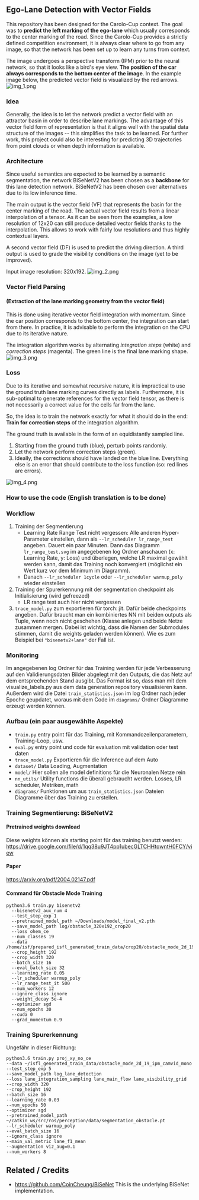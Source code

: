 ## Ego-Lane Detection with Vector Fields 
This repository has been designed for the Carolo-Cup context.
The goal was to **predict the left marking of the ego-lane**
which usually corresponds to the center marking of the road.
Since the Carolo-Cup provides a strictly defined competition environment,
it is always clear where to go from any image, so that the network
has been set up to learn any turns from context.

The image undergoes a perspective transform (IPM) prior to the neural network,
so that it looks like a bird's eye view.
**The position of the car always corresponds to the bottom center of the image**.
In the example image below, the predicted vector field
is visualized by the red arrows.
![img_1.png](doc/img_1.png)

### Idea
Generally, the idea is to let the network predict a vector field 
with an attractor basin in order to describe lane markings.
The advantage of this vector field form of representation is
that it aligns well with the spatial data structure of the images -- this 
simplifies the task to be learned.
For further work, this project could also be interesting for predicting 3D trajectories
from point clouds or when depth information is available.

### Architecture
Since useful semantics are expected to be learned by a semantic segmentation, 
the network BiSeNetV2 has been chosen as a **backbone** for this lane detection
network.
BiSeNetV2 has been chosen over alternatives due to its low inference time.

The main output is the vector field (VF) that represents the basin for the
center marking of the road.
The actual vector field results from a linear interpolation of a tensor.
As it can be seen from the examples, a low resolution of 12x20 can still produce
detailed vector fields thanks to the interpolation. This allows to work 
with fairly low resolutions and thus highly contextual layers.

A second vector field (DF) is used to predict the driving direction.
A third output is used to grade the visibility conditions on the image
(yet to be improved).

Input image resolution: 320x192.
![img_2.png](doc/img_2.png)


### Vector Field Parsing
#### (Extraction of the lane marking geometry from the vector field)
This is done using iterative vector field integration with momentum.
Since the car position corresponds to the bottom center,
the integration can start from there. 
In practice, it is advisable to perform the integration on the CPU
due to its iterative nature.

The integration algorithm works by alternating 
_integration steps_ (white) and _correction steps_ (magenta).
The green line is the final lane marking shape.
![img_3.png](doc/img_3.png)


### Loss
Due to its iterative and somewhat recursive nature, it is impractical to use
the ground truth lane marking curves directly as labels.
Furthermore, it is sub-optimal to generate references for the vector field
tensor, as there is not necessarily a correct value for the cells
far from the lane.

So, the idea is to train the network exactly for what it should do in the end:
**Train for correction steps** of the integration algorithm.

The ground truth is available in the form of an equidistantly sampled line.
1. Starting from the ground truth (blue), perturb points randomly.
2. Let the network perform correction steps (green).
3. Ideally, the corrections should have landed on the blue line. Everything else
is an error that should contribute to the loss function (so: red lines are errors).

![img_4.png](doc/img_4.png)


### How to use the code (English translation is to be done)

### Workflow

1. Training der Segmentierung
    - Learning Rate Range Test nicht vergessen: Alle anderen Hyper-Parameter einstellen, dann als `--lr_scheduler lr_range_test` angeben. 
    Dauert ein paar Minuten.
    Dann das Diagramm `lr_range_test.svg` im angegebenen log Ordner anschauen (x: Learning Rate, y: Loss) und überlegen, 
    welche LR maximal gewählt werden kann, damit das Training noch konvergiert (möglichst ein Wert kurz vor dem Minimum im Diagramm).
    - Danach `--lr_scheduler 1cycle` oder `--lr_scheduler warmup_poly` wieder einstellen 
2. Training der Spurerkennung mit der segmentation checkpoint als Initialisierung (wird gefreezed)
    - LR range test auch hier nicht vergessen
3. `trace_model.py` zum exportieren für torch::jit. Dafür beide checkpoints angeben.
 Dafür braucht man ein kombiniertes NN mit beiden outputs als Tuple, wenn noch nicht geschehen 
(Klasse anlegen und beide Netze zusammen mergen. Dabei ist wichtig, dass die Namen der Submodules stimmen, damit die weights geladen werden können). 
Wie es zum Beispiel bei `"bisenetv2+lane"` der Fall ist.

### Monitoring
Im angegebenen log Ordner für das Training werden für jede Verbesserung auf den Validierungsdaten Bilder
abgelegt mit den Outputs, die das Netz auf dem entsprechenden Stand ausgibt.
Das Format ist so, dass man mit dem visualize_labels.py aus dem data generation repository visualisieren kann.
Außerdem wird die Datei `train_statistics.json` im log Ordner nach jeder Epoche geupdatet, woraus mit dem Code im `diagrams/` Ordner Diagramme erzeugt werden können.

### Aufbau (ein paar ausgewählte Aspekte)
- `train.py` entry point für das Training, mit Kommandozeilenparametern, Training-Loop, usw.
- `eval.py` entry point und code für evaluation mit validation oder test daten
- `trace_model.py` Exportieren für die Inference auf dem Auto
- `dataset/` Data Loading, Augmentation
- `model/` Hier sollen alle model definitions für die Neuronalen Netze rein
- `nn_utils/` Utility functions die überall gebraucht werden. Losses, LR scheduler, Metriken, math
- `diagrams/` Funktionen um aus `train_statistics.json` Dateien Diagramme über das Training zu erstellen.
  
### Training Segmentierung: BiSeNetV2
#### Pretrained weights download
Diese weights können als starting point für das training benutzt werden:  
https://drive.google.com/file/d/1qq38u9JT4pp1ubecGLTCHHtqwntH0FCY/view
#### Paper
https://arxiv.org/pdf/2004.02147.pdf
#### Command für Obstacle Mode Training
```
python3.6 train.py bisenetv2 
  --bisenetv2_aux_num 4
  --test_step_exp 1
  --pretrained_model_path ~/Downloads/model_final_v2.pth
  --save_model_path log/obstacle_320x192_crop20
  --loss ohem_ce
  --num_classes 19
  --data /home/isf/prepared_isfl_generated_train_data/crop20/obstacle_mode_2d_19_ipm_camvid_mono/
  --crop_height 192
  --crop_width 320
  --batch_size 16
  --eval_batch_size 32
  --learning_rate 0.05
  --lr_scheduler warmup_poly
  --lr_range_test_it 500
  --num_workers 12
  --ignore_class ignore
  --weight_decay 5e-4
  --optimizer sgd
  --num_epochs 30
  --cuda 0
  --grad_momentum 0.9
```
### Training Spurerkennung
Ungefähr in dieser Richtung:
```
python3.6 train.py proj_xy_no_ce
--data ~/isfl_generated_train_data/obstacle_mode_2d_19_ipm_camvid_mono
--test_step_exp 5
--save_model_path log_lane_detection
--loss lane_integration_sampling lane_main_flow lane_visibility_grid
--crop_width 320
--crop_height 192
--batch_size 16
--learning_rate 0.03
--num_epochs 50
--optimizer sgd
--pretrained_model_path ~/catkin_ws/src/ros/perception/data/segmentation_obstacle.pt
--lr_scheduler warmup_poly
--eval_batch_size 16
--ignore_class ignore
--main_val_metric lane_f1_mean
--augmentation viz_aug=0.1
--num_workers 8
```


## Related / Credits
- https://github.com/CoinCheung/BiSeNet
This is the underlying BiSeNet implementation.